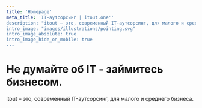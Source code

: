 ```yaml
---
title: 'Homepage'
meta_title: 'IT-аутсорсинг | itout.one''
description: "itout – это, современный IT-аутсорсинг, для малого и среднего бизнеса."
intro_image: "images/illustrations/pointing.svg"
intro_image_absolute: true
intro_image_hide_on_mobile: true
---
```


# Не думайте об IT - займитесь бизнесом.

itout – это, современный IT-аутсорсинг, для малого и среднего бизнеса.
